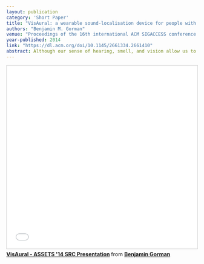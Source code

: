 ```yaml
---
layout: publication
category: 'Short Paper'
title: "VisAural: a wearable sound-localisation device for people with impaired hearing"
authors: "Benjamin M. Gorman"
venue: "Proceedings of the 16th international ACM SIGACCESS conference on Computers & accessibility ACM"
year-published: 2014
link: "https://dl.acm.org/doi/10.1145/2661334.2661410"
abstract: Although our sense of hearing, smell, and vision allow us to perceive things at a distance, the detection of many day-to-day events relies exclusively on our hearing. For example, finding a ringing phone lost in a sofa, hearing a child cry in another room, and use of a car alarm to locate a vehicle in a car park. However, individuals with total or partial hearing loss have difficulty detecting the audible signals in these situations. We have developed VisAural, a system that converts audible signals into visual cues. Using an array of head-mounted microphones, VisAural detects the direction of a sound, and places LEDs at the periphery of the user's visual field to guide them to the source of the sound. We tested VisAural with nine people with hearing impairments and found that this approach holds great promise but needs to be made more responsive before it can be truly helpful.
---
```

<iframe src="//www.slideshare.net/slideshow/embed_code/key/5oaz7ee3OA2mm4" width="595" height="485" frameborder="0" marginwidth="0" marginheight="0" scrolling="no" style="border:1px solid #CCC; border-width:1px; margin-bottom:5px; max-width: 100%;" allowfullscreen> </iframe> <div style="margin-bottom:5px"> <strong> <a href="//www.slideshare.net/bengorman/visaural-assets-14-src-presentation" title="VisAural - ASSETS &#x27;14 SRC Presentation" target="_blank">VisAural - ASSETS &#x27;14 SRC Presentation</a> </strong> from <strong><a target="_blank" href="https://www.slideshare.net/bengorman">Benjamin Gorman</a></strong> </div>
